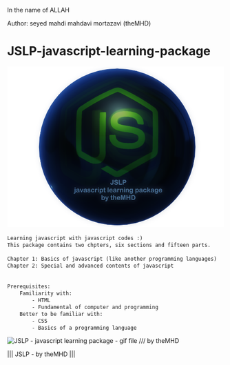 ﻿In the name of ALLAH

Author:  seyed mahdi mahdavi mortazavi (theMHD)
# JSLP-javascript-learning-package
![JSLP - javascript learning package - png file /// by theMHD](\Images\JSLPlogo.png)

    Learning javascript with javascript codes :)
    This package contains two chpters, six sections and fifteen parts.

    Chapter 1: Basics of javascript (like another programming languages)
    Chapter 2: Special and advanced contents of javascript


    Prerequisites:
        Familiarity with:
            - HTML
            - Fundamental of computer and programming
        Better to be familiar with:
            - CSS
            - Basics of a programming language


![JSLP - javascript learning package - gif file /// by theMHD](\Images\JSLPlogo.gif)

||| JSLP - by theMHD |||
